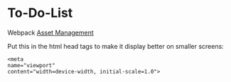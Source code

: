 # To-Do-List

Webpack [Asset Management](https://webpack.js.org/guides/asset-management/)



Put this in the html head tags to make it display better on smaller screens:

    <meta
    name="viewport"
    content="width=device-width, initial-scale=1.0">
